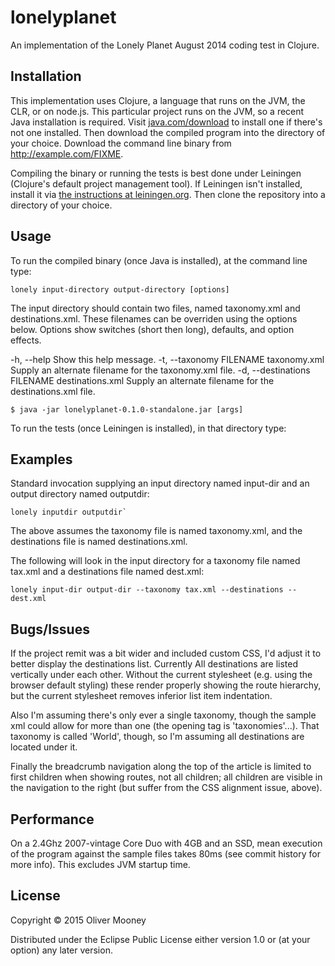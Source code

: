 # lonelyplanet

An implementation of the Lonely Planet August 2014 coding test in Clojure.

## Installation

This implementation uses Clojure, a language that runs on the JVM, the CLR, or on node.js. This particular project 
runs on the JVM, so a recent Java installation is required. Visit [java.com/download](https://java.com/en/download/) 
to install one if there's not one installed. Then download the compiled program into the directory of your choice. 
Download the command line binary from http://example.com/FIXME.

Compiling the binary or running the tests is best done under Leiningen (Clojure's default project management tool). 
If Leiningen isn't installed, install it via [the instructions at leiningen.org](http://leiningen.org/). Then clone the
repository into a directory of your choice. 

## Usage

To run the compiled binary (once Java is installed), at the command line type: 

    lonely input-directory output-directory [options]

The input directory should contain two files, named taxonomy.xml and destinations.xml.
These filenames can be overriden using the options below.
Options show switches (short then long), defaults, and option effects.

  -h, --help                                     Show this help message.
  -t, --taxonomy FILENAME      taxonomy.xml      Supply an alternate filename for the taxonomy.xml file.
  -d, --destinations FILENAME  destinations.xml  Supply an alternate filename for the destinations.xml file.

    $ java -jar lonelyplanet-0.1.0-standalone.jar [args]

To run the tests (once Leiningen is installed), in that directory type:

## Examples

Standard invocation supplying an input directory named input-dir and an output directory named outputdir:

    lonely inputdir outputdir`

The above assumes the taxonomy file is named taxonomy.xml, and the destinations file is named destinations.xml.

The following will look in the input directory for a taxonomy file named tax.xml and a destinations file named dest.xml:

    lonely input-dir output-dir --taxonomy tax.xml --destinations --dest.xml

## Bugs/Issues

If the project remit was a bit wider and included custom CSS, I'd adjust it to better display the destinations list. 
Currently All destinations are listed vertically under each other. Without the current stylesheet (e.g. using the 
browser default styling) these render properly showing the route hierarchy, but the current stylesheet removes inferior 
list item indentation.

Also I'm assuming there's only ever a single taxonomy, though the sample xml could allow for more than one (the opening 
tag is 'taxonomies'...). That taxonomy is called 'World', though, so I'm assuming all destinations are located under it.

Finally the breadcrumb navigation along the top of the article is limited to first children when showing routes, not 
all children; all children are visible in the navigation to the right (but suffer from the CSS alignment issue, above).

## Performance
On a 2.4Ghz 2007-vintage Core Duo with 4GB and an SSD, mean execution of the program against the sample files takes 80ms 
(see commit history for more info). This excludes JVM startup time.

## License

Copyright © 2015 Oliver Mooney

Distributed under the Eclipse Public License either version 1.0 or (at your option) any later version.

